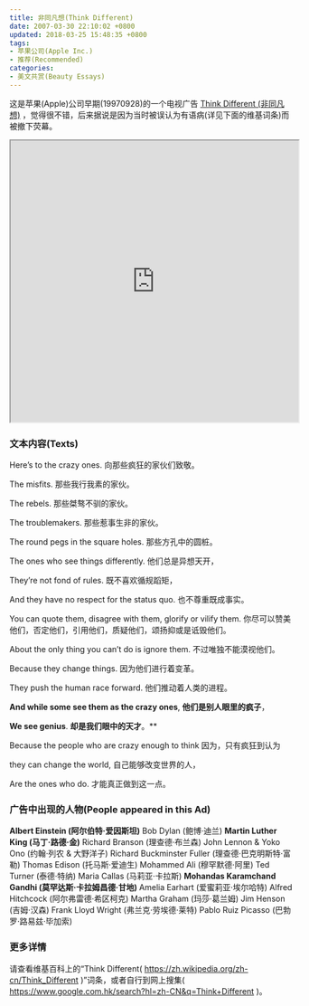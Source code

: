 ```yaml
---
title: 非同凡想(Think Different)
date: 2007-03-30 22:10:02 +0800
updated: 2018-03-25 15:48:35 +0800
tags:
- 苹果公司(Apple Inc.)
- 推荐(Recommended)
categories:
- 美文共赏(Beauty Essays)
---
```


这是苹果(Apple)公司早期(19970928)的一个电视广告 [Think Different (非同凡想)](https://v.youku.com/v_show/id_XNTkxODY4MTI=.html) ，觉得很不错，后来据说是因为当时被误认为有语病(详见下面的维基词条)而被撤下荧幕。

<iframe height=498 width=510 src='https://player.youku.com/embed/XNTkxODY4MTI=' frameborder=2 'allowfullscreen'></iframe>

### 文本内容(Texts)

Here’s to the crazy ones.
向那些疯狂的家伙们致敬。

<!-- more -->

The misfits.
那些我行我素的家伙。

The rebels.
那些桀骜不驯的家伙。

The troublemakers.
那些惹事生非的家伙。

The round pegs in the square holes.
那些方孔中的圆桩。

The ones who see things differently.
他们总是异想天开，

They’re not fond of rules.
既不喜欢循规蹈矩，

And they have no respect for the status quo.
也不尊重既成事实。

You can quote them, disagree with them, glorify or vilify them.
你尽可以赞美他们，否定他们，引用他们，质疑他们，颂扬抑或是诋毁他们。

About the only thing you can’t do is ignore them.
不过唯独不能漠视他们。

Because they change things.
因为他们进行着变革。

They push the human race forward.
他们推动着人类的进程。

**And while some see them as the crazy ones**,
**他们是别人眼里的疯子**，

**We see genius**.
**却是我们眼中的天才**。**

Because the people who are crazy enough to think
因为，只有疯狂到认为

they can change the world,
自己能够改变世界的人，

Are the ones who do.
才能真正做到这一点。

### 广告中出现的人物(People appeared in this Ad)

**Albert Einstein (阿尔伯特·爱因斯坦)**
Bob Dylan (鲍博·迪兰)
**Martin Luther King (马丁·路德·金)**
Richard Branson (理查德·布兰森)
John Lennon & Yoko Ono (约翰·列农 & 大野洋子)
Richard Buckminster Fuller (理查德·巴克明斯特·富勒)
Thomas Edison (托马斯·爱迪生)
Mohammed Ali (穆罕默德·阿里)
Ted Turner (泰德·特纳)
Maria Callas (马莉亚·卡拉斯)
**Mohandas Karamchand Gandhi (莫罕达斯·卡拉姆昌德·甘地)**
Amelia Earhart (爱蜜莉亚·埃尔哈特)
Alfred Hitchcock (阿尔弗雷德·希区柯克)
Martha Graham (玛莎·葛兰姆)
Jim Henson (吉姆·汉森)
Frank Lloyd Wright (弗兰克·劳埃德·莱特)
Pablo Ruiz Picasso (巴勃罗·路易兹·毕加索)

### 更多详情

请查看维基百科上的“Think Different( https://zh.wikipedia.org/zh-cn/Think_Different )”词条，或者自行到网上搜集( https://www.google.com.hk/search?hl=zh-CN&q=Think+Different )。
